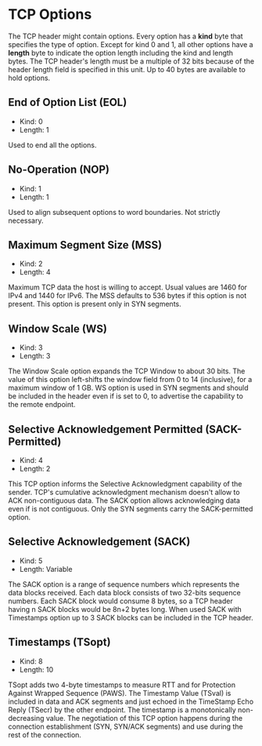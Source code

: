 # TCP Options

The TCP header might contain options. Every option has a **kind** byte that specifies the type of option. Except for kind 0 and 1, all other options have a **length** byte to indicate the option length including the kind and length bytes. The TCP header's length must be a multiple of 32 bits because of the header length field is specified in this unit. Up to 40 bytes are available to hold options.

## End of Option List (EOL)
- Kind: 0
- Length: 1

Used to end all the options.

## No-Operation (NOP)
- Kind: 1
- Length: 1

Used to align subsequent options to word boundaries. Not strictly necessary.

## Maximum Segment Size (MSS)
- Kind: 2
- Length: 4

Maximum TCP data the host is willing to accept. Usual values are 1460 for IPv4 and 1440 for IPv6. The MSS defaults to 536 bytes if this option is not present. This option is present only in SYN segments.

## Window Scale (WS)
- Kind: 3
- Length: 3

The Window Scale option expands the TCP Window to about 30 bits.  The value of this option left-shifts the window field from 0 to 14 (inclusive), for a maximum window of 1 GB.  WS option is used in SYN segments and should be included in the header even if is set to 0, to advertise the capability to the remote endpoint.

## Selective Acknowledgement Permitted (SACK-Permitted)
- Kind: 4
- Length: 2

This TCP option informs the Selective Acknowledgment capability of the sender. TCP's cumulative acknowledgment mechanism doesn't allow to ACK non-contiguous data. The SACK option allows acknowledging data even if is not contiguous. Only the SYN segments carry the SACK-permitted option.

## Selective Acknowledgement (SACK)
- Kind: 5
- Length: Variable

The SACK option is a range of sequence numbers which represents the data blocks received. Each data block consists of two 32-bits sequence numbers. Each SACK block would consume 8 bytes, so a TCP header having n SACK blocks would be 8n+2 bytes long. When used SACK with Timestamps option up to 3 SACK blocks can be included in the TCP header.

## Timestamps (TSopt)
- Kind: 8
- Length: 10

TSopt adds two 4-byte timestamps to measure RTT and for Protection Against Wrapped Sequence (PAWS). The Timestamp Value (TSval) is included in data and ACK segments and just echoed in the TimeStamp Echo Reply (TSecr) by the other endpoint. The timestamp is a monotonically non-decreasing value. The negotiation of this TCP option happens during the connection establishment (SYN, SYN/ACK segments) and use during the rest of the connection.
